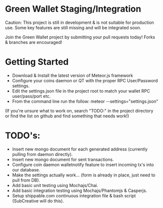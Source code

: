 # Green Wallet Staging/Integration

Caution: This project is still in development & is not suitable for production use. Some key features are still missing and will be integrated soon.

Join the Green Wallet project by submitting your pull requests today! Forks & branches are encouraged!

# Getting Started
- Download & Install the latest version of Meteor.js framework
- Configure your coins daemon or QT with the proper RPC User/Password settings.
- Edit the settings.json file in the project root to match your wallet RPC user/pass/port etc.
- From the command line run the follow: meteor --settings="settings.json"

(If you're unsure what to work on, search "TODO:" in the project directory or find the list on github and find something that needs work!)

# TODO's:

- Insert new mongo document for each generated address (currently pulling from daemon directly).
- Insert new mongo document for sent transactions.
- Configure coin daemon walletnotify feature to insert incoming tx's into our database.
- Make the settings actually work... (form is already in place, just need to pull from DB).
- Add basic unit testing using Mochajs/Chai.
- Add basic integration testing using Mochajs/Phantomjs & Casperjs.
- Setup shippable.com continuous integration file & bash script (SubCreative will do this).